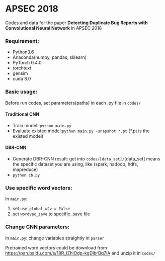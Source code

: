 # APSEC 2018

Codes and data for the paper **Detecting Duplicate Bug Reports with Convolutional Neural Network** in APSEC 2018

### Requirement:

- Python3.6
- Anaconda(numpy, pandas, sklearn)
- PyTorch 0.4.0
- torchtext
- gensim
- cuda 8.0



### Basic usage:

Before run codes, set parameters(paths) in each .py file in `codes/`
#### Traditional CNN

- Train model: `python main.py`
- Evaluate existed model:`python main.py -snapshot *.pt` (*.pt is the existed model)

#### DBR-CNN
- Generate DBR-CNN result: get into `codes/[data_set]/`[data_set] means the specific dataset you are using, like (spark, hadoop, hdfs, mapreduce)
- `python cb.py`

### Use specific word vectors:

In `main.py`:
1. set `use_global_w2v = False`
2. set `wordvec_save` to specific .save file

### Change CNN parameters:
In `main.py`:
change variables straightly in `parser`


Pretrained word vectors could be download from https://pan.baidu.com/s/18R_lZhlOdp-kgDlbrBq7iA
and unzip it in `codes/`

